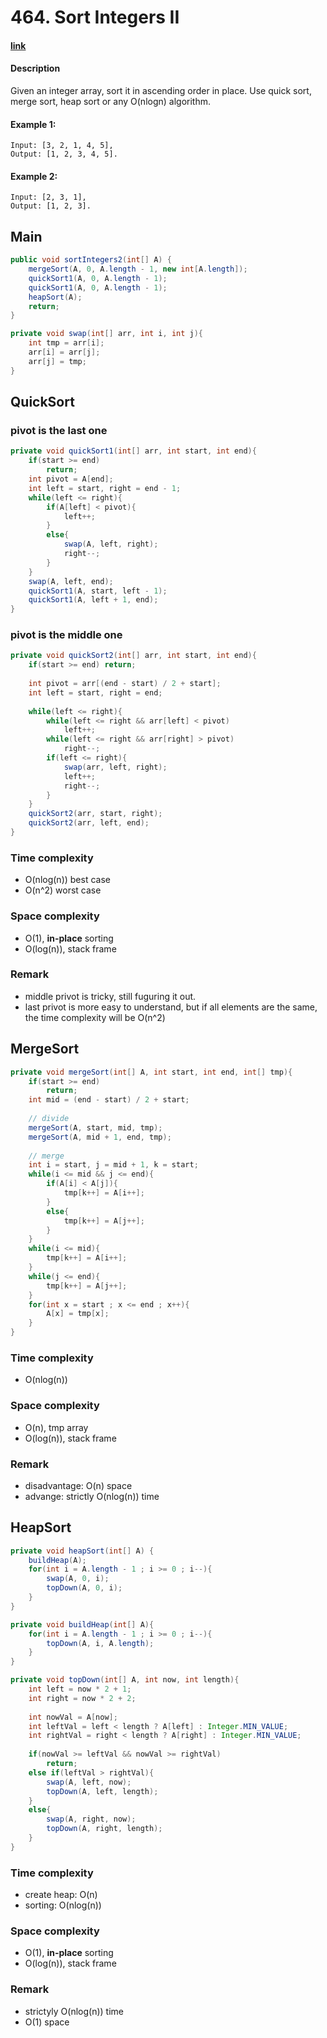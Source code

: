 # 464. Sort Integers II

#### [link](https://www.lintcode.com/problem/sort-integers-ii/)

#### Description
Given an integer array, sort it in ascending order in place. Use quick sort, merge sort, heap sort or any O(nlogn) algorithm.

#### Example 1:
```
Input: [3, 2, 1, 4, 5], 
Output: [1, 2, 3, 4, 5].
```
#### Example 2:
```
Input: [2, 3, 1], 
Output: [1, 2, 3].
```

## Main
```java
public void sortIntegers2(int[] A) {
    mergeSort(A, 0, A.length - 1, new int[A.length]);
    quickSort1(A, 0, A.length - 1);
    quickSort1(A, 0, A.length - 1);
    heapSort(A);
    return;
}

private void swap(int[] arr, int i, int j){
    int tmp = arr[i];
    arr[i] = arr[j];
    arr[j] = tmp;
}
```
## QuickSort
### pivot is the last one
```java
private void quickSort1(int[] arr, int start, int end){
    if(start >= end)
        return;
    int pivot = A[end];
    int left = start, right = end - 1;
    while(left <= right){
        if(A[left] < pivot){
            left++;
        }
        else{
            swap(A, left, right);
            right--;
        }
    }
    swap(A, left, end);
    quickSort1(A, start, left - 1);
    quickSort1(A, left + 1, end);
}
```
### pivot is the middle one
```java
private void quickSort2(int[] arr, int start, int end){
    if(start >= end) return;
    
    int pivot = arr[(end - start) / 2 + start];
    int left = start, right = end;
    
    while(left <= right){
        while(left <= right && arr[left] < pivot) 
            left++;
        while(left <= right && arr[right] > pivot)
            right--;
        if(left <= right){
            swap(arr, left, right);
            left++;
            right--;
        }
    }
    quickSort2(arr, start, right);
    quickSort2(arr, left, end);
}
```
### Time complexity
* O(nlog(n)) best case
* O(n^2) worst case
### Space complexity
* O(1), **in-place** sorting
* O(log(n)), stack frame
### Remark
* middle privot is tricky, still fuguring it out.
* last privot is more easy to understand, but if all elements are the same, the time complexity will be O(n^2)

## MergeSort
```java
private void mergeSort(int[] A, int start, int end, int[] tmp){
    if(start >= end)
        return;
    int mid = (end - start) / 2 + start;
    
    // divide
    mergeSort(A, start, mid, tmp);
    mergeSort(A, mid + 1, end, tmp);
    
    // merge
    int i = start, j = mid + 1, k = start;
    while(i <= mid && j <= end){
        if(A[i] < A[j]){
            tmp[k++] = A[i++];
        }
        else{
            tmp[k++] = A[j++];
        }
    }
    while(i <= mid){
        tmp[k++] = A[i++];
    }
    while(j <= end){
        tmp[k++] = A[j++];
    }
    for(int x = start ; x <= end ; x++){
        A[x] = tmp[x];
    }
}
```
### Time complexity
* O(nlog(n))
### Space complexity
* O(n), tmp array
* O(log(n)), stack frame
### Remark
* disadvantage: O(n) space
* advange: strictly O(nlog(n)) time

## HeapSort
```java
private void heapSort(int[] A) {
    buildHeap(A);
    for(int i = A.length - 1 ; i >= 0 ; i--){
        swap(A, 0, i);
        topDown(A, 0, i);
    }
}

private void buildHeap(int[] A){
    for(int i = A.length - 1 ; i >= 0 ; i--){
        topDown(A, i, A.length);
    }
}

private void topDown(int[] A, int now, int length){
    int left = now * 2 + 1;
    int right = now * 2 + 2;
    
    int nowVal = A[now];
    int leftVal = left < length ? A[left] : Integer.MIN_VALUE;
    int rightVal = right < length ? A[right] : Integer.MIN_VALUE;
    
    if(nowVal >= leftVal && nowVal >= rightVal)
        return;
    else if(leftVal > rightVal){
        swap(A, left, now);
        topDown(A, left, length);
    }
    else{
        swap(A, right, now);
        topDown(A, right, length);
    }
}
```
### Time complexity
* create heap: O(n)
* sorting: O(nlog(n))
### Space complexity
* O(1), **in-place** sorting
* O(log(n)), stack frame
### Remark
* strictyly O(nlog(n)) time
* O(1) space